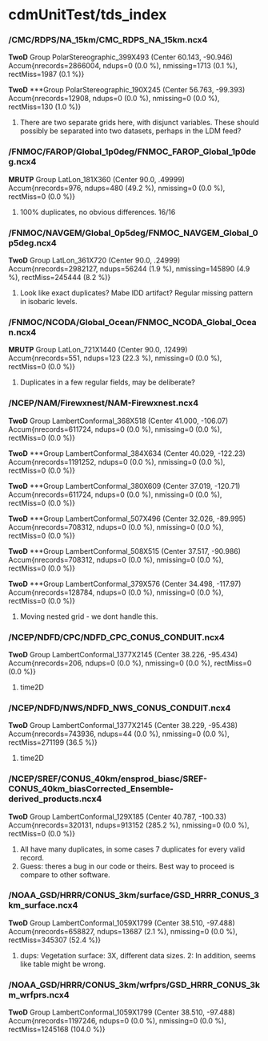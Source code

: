 # cdmUnitTest/tds_index
### /CMC/RDPS/NA_15km/CMC_RDPS_NA_15km.ncx4
  **TwoD** Group PolarStereographic_399X493 (Center 60.143, -90.946)
   Accum{nrecords=2866004, ndups=0 (0.0 %), nmissing=1713 (0.1 %), rectMiss=1987 (0.1 %)}

  **TwoD** ***Group PolarStereographic_190X245 (Center 56.763, -99.393)
   Accum{nrecords=12908, ndups=0 (0.0 %), nmissing=0 (0.0 %), rectMiss=130 (1.0 %)}
   
1. There are two separate grids here, with disjunct variables. These should possibly be separated into two datasets, perhaps in the LDM feed?   

### /FNMOC/FAROP/Global_1p0deg/FNMOC_FAROP_Global_1p0deg.ncx4
  **MRUTP** Group LatLon_181X360 (Center 90.0, .49999)
   Accum{nrecords=976, ndups=480 (49.2 %), nmissing=0 (0.0 %), rectMiss=0 (0.0 %)}
   
1. 100% duplicates, no obvious differences. 16/16   

### /FNMOC/NAVGEM/Global_0p5deg/FNMOC_NAVGEM_Global_0p5deg.ncx4
  **TwoD** Group LatLon_361X720 (Center 90.0, .24999)
   Accum{nrecords=2982127, ndups=56244 (1.9 %), nmissing=145890 (4.9 %), rectMiss=245444 (8.2 %)}

1. Look like exact duplicates? Mabe IDD artifact? Regular missing pattern in isobaric levels.

### /FNMOC/NCODA/Global_Ocean/FNMOC_NCODA_Global_Ocean.ncx4
  **MRUTP** Group LatLon_721X1440 (Center 90.0, .12499)
   Accum{nrecords=551, ndups=123 (22.3 %), nmissing=0 (0.0 %), rectMiss=0 (0.0 %)}

1. Duplicates in a few regular fields, may be deliberate?

### /NCEP/NAM/Firewxnest/NAM-Firewxnest.ncx4
  **TwoD** Group LambertConformal_368X518 (Center 41.000, -106.07)
   Accum{nrecords=611724, ndups=0 (0.0 %), nmissing=0 (0.0 %), rectMiss=0 (0.0 %)}

  **TwoD** ***Group LambertConformal_384X634 (Center 40.029, -122.23)
   Accum{nrecords=1191252, ndups=0 (0.0 %), nmissing=0 (0.0 %), rectMiss=0 (0.0 %)}

  **TwoD** ***Group LambertConformal_380X609 (Center 37.019, -120.71)
   Accum{nrecords=611724, ndups=0 (0.0 %), nmissing=0 (0.0 %), rectMiss=0 (0.0 %)}

  **TwoD** ***Group LambertConformal_507X496 (Center 32.026, -89.995)
   Accum{nrecords=708312, ndups=0 (0.0 %), nmissing=0 (0.0 %), rectMiss=0 (0.0 %)}

  **TwoD** ***Group LambertConformal_508X515 (Center 37.517, -90.986)
   Accum{nrecords=708312, ndups=0 (0.0 %), nmissing=0 (0.0 %), rectMiss=0 (0.0 %)}

  **TwoD** ***Group LambertConformal_379X576 (Center 34.498, -117.97)
   Accum{nrecords=128784, ndups=0 (0.0 %), nmissing=0 (0.0 %), rectMiss=0 (0.0 %)}
   
1. Moving nested grid - we dont handle this.   

### /NCEP/NDFD/CPC/NDFD_CPC_CONUS_CONDUIT.ncx4
  **TwoD** Group LambertConformal_1377X2145 (Center 38.226, -95.434)
   Accum{nrecords=206, ndups=0 (0.0 %), nmissing=0 (0.0 %), rectMiss=0 (0.0 %)}

1. time2D

### /NCEP/NDFD/NWS/NDFD_NWS_CONUS_CONDUIT.ncx4
  **TwoD** Group LambertConformal_1377X2145 (Center 38.229, -95.438)
   Accum{nrecords=743936, ndups=44 (0.0 %), nmissing=0 (0.0 %), rectMiss=271199 (36.5 %)}

1. time2D
   
### /NCEP/SREF/CONUS_40km/ensprod_biasc/SREF-CONUS_40km_biasCorrected_Ensemble-derived_products.ncx4
  **TwoD** Group LambertConformal_129X185 (Center 40.787, -100.33)
   Accum{nrecords=320131, ndups=913152 (285.2 %), nmissing=0 (0.0 %), rectMiss=0 (0.0 %)}   

1. All have many duplicates, in some cases 7 duplicates for every valid record.
2. Guess: theres a bug in our code or theirs. Best way to proceed is compare to other software.

### /NOAA_GSD/HRRR/CONUS_3km/surface/GSD_HRRR_CONUS_3km_surface.ncx4
  **TwoD** Group LambertConformal_1059X1799 (Center 38.510, -97.488)
   Accum{nrecords=658827, ndups=13687 (2.1 %), nmissing=0 (0.0 %), rectMiss=345307 (52.4 %)}

1. dups: Vegetation surface: 3X, different data sizes. 
2: In addition, seems like table might be wrong.

### /NOAA_GSD/HRRR/CONUS_3km/wrfprs/GSD_HRRR_CONUS_3km_wrfprs.ncx4
  **TwoD** Group LambertConformal_1059X1799 (Center 38.510, -97.488)
   Accum{nrecords=1197246, ndups=0 (0.0 %), nmissing=0 (0.0 %), rectMiss=1245168 (104.0 %)}

